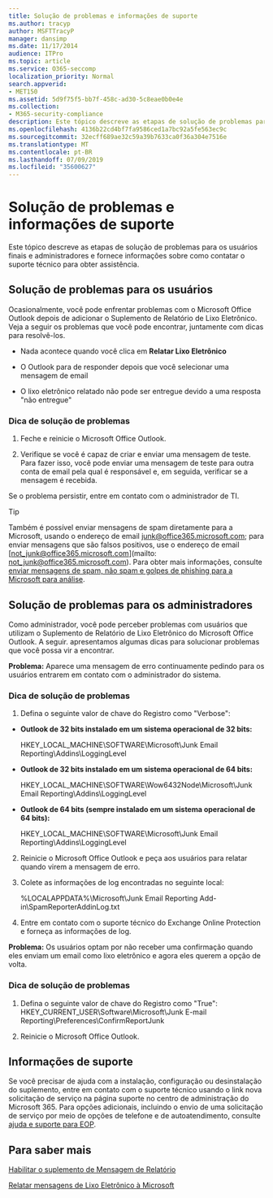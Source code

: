 ```yaml
---
title: Solução de problemas e informações de suporte
ms.author: tracyp
author: MSFTTracyP
manager: dansimp
ms.date: 11/17/2014
audience: ITPro
ms.topic: article
ms.service: O365-seccomp
localization_priority: Normal
search.appverid:
- MET150
ms.assetid: 5d9f75f5-bb7f-458c-ad30-5c8eae0b0e4e
ms.collection:
- M365-security-compliance
description: Este tópico descreve as etapas de solução de problemas para os usuários finais e administradores e fornece informações sobre como contatar o suporte técnico para obter assistência.
ms.openlocfilehash: 4136b22cd4bf7fa9586ced1a7bc92a5fe563ec9c
ms.sourcegitcommit: 32ecff689ae32c59a39b7633ca0f36a304e7516e
ms.translationtype: MT
ms.contentlocale: pt-BR
ms.lasthandoff: 07/09/2019
ms.locfileid: "35600627"
---
```

# <a name="troubleshooting-and-support-information"></a>Solução de problemas e informações de suporte

Este tópico descreve as etapas de solução de problemas para os usuários finais e administradores e fornece informações sobre como contatar o suporte técnico para obter assistência.
  
## <a name="troubleshooting-for-users"></a>Solução de problemas para os usuários

Ocasionalmente, você pode enfrentar problemas com o Microsoft Office Outlook depois de adicionar o Suplemento de Relatório de Lixo Eletrônico. Veja a seguir os problemas que você pode encontrar, juntamente com dicas para resolvê-los. 
  
- Nada acontece quando você clica em **Relatar Lixo Eletrônico**
    
- O Outlook para de responder depois que você selecionar uma mensagem de email
    
- O lixo eletrônico relatado não pode ser entregue devido a uma resposta "não entregue"
    
### <a name="troubleshooting-tip"></a>Dica de solução de problemas

1. Feche e reinicie o Microsoft Office Outlook.
    
2. Verifique se você é capaz de criar e enviar uma mensagem de teste. Para fazer isso, você pode enviar uma mensagem de teste para outra conta de email pela qual é responsável e, em seguida, verificar se a mensagem é recebida.
    
Se o problema persistir, entre em contato com o administrador de TI.
  
> [!TIP]
> Também é possível enviar mensagens de spam diretamente para a Microsoft, usando o endereço de email [junk@office365.microsoft.com](mailto:junk@office365.microsoft.com); para enviar mensagens que são falsos positivos, use o endereço de email [not_junk@office365.microsoft.com](mailto: not_junk@office365.microsoft.com). Para obter mais informações, consulte [enviar mensagens de spam, não spam e golpes de phishing para a Microsoft para análise](submit-spam-non-spam-and-phishing-scam-messages-to-microsoft-for-analysis.md). 
  
## <a name="troubleshooting-for-administrators"></a>Solução de problemas para os administradores

Como administrador, você pode perceber problemas com usuários que utilizam o Suplemento de Relatório de Lixo Eletrônico do Microsoft Office Outlook. A seguir. apresentamos algumas dicas para solucionar problemas que você possa vir a encontrar. 
  
 **Problema:** Aparece uma mensagem de erro continuamente pedindo para os usuários entrarem em contato com o administrador do sistema. 
  
### <a name="troubleshooting-tip"></a>Dica de solução de problemas

1. Defina o seguinte valor de chave do Registro como "Verbose":
    
  - **Outlook de 32 bits instalado em um sistema operacional de 32 bits:**
    
    HKEY_LOCAL_MACHINE\SOFTWARE\Microsoft\Junk Email Reporting\Addins\LoggingLevel
    
  - **Outlook de 32 bits instalado em um sistema operacional de 64 bits:**
    
    HKEY_LOCAL_MACHINE\SOFTWARE\Wow6432Node\Microsoft\Junk Email Reporting\Addins\LoggingLevel
    
  - **Outlook de 64 bits (sempre instalado em um sistema operacional de 64 bits):**
    
    HKEY_LOCAL_MACHINE\SOFTWARE\Microsoft\Junk Email Reporting\Addins\LoggingLevel
    
2. Reinicie o Microsoft Office Outlook e peça aos usuários para relatar quando virem a mensagem de erro.
    
3. Colete as informações de log encontradas no seguinte local: 
    
    %LOCALAPPDATA%\Microsoft\Junk Email Reporting Add-in\SpamReporterAddinLog.txt
    
4. Entre em contato com o suporte técnico do Exchange Online Protection e forneça as informações de log. 
    
 **Problema:** Os usuários optam por não receber uma confirmação quando eles enviam um email como lixo eletrônico e agora eles querem a opção de volta. 
  
### <a name="troubleshooting-tip"></a>Dica de solução de problemas

1. Defina o seguinte valor de chave do Registro como "True": HKEY_CURRENT_USER\Software\Microsoft\Junk E-mail Reporting\Preferences\ConfirmReportJunk
    
2. Reinicie o Microsoft Office Outlook.
    
## <a name="support-information"></a>Informações de suporte

Se você precisar de ajuda com a instalação, configuração ou desinstalação do suplemento, entre em contato com o suporte técnico usando o link nova solicitação de serviço na página suporte no centro de administração do Microsoft 365. Para opções adicionais, incluindo o envio de uma solicitação de serviço por meio de opções de telefone e de autoatendimento, consulte [ajuda e suporte para EOP](eop/help-and-support-for-eop.md).
  
## <a name="for-more-information"></a>Para saber mais

[Habilitar o suplemento de Mensagem de Relatório](https://support.office.com/article/4250c4bc-6102-420b-9e0a-a95064837676)
  
[Relatar mensagens de Lixo Eletrônico à Microsoft](report-junk-email-messages-to-microsoft.md)
  

